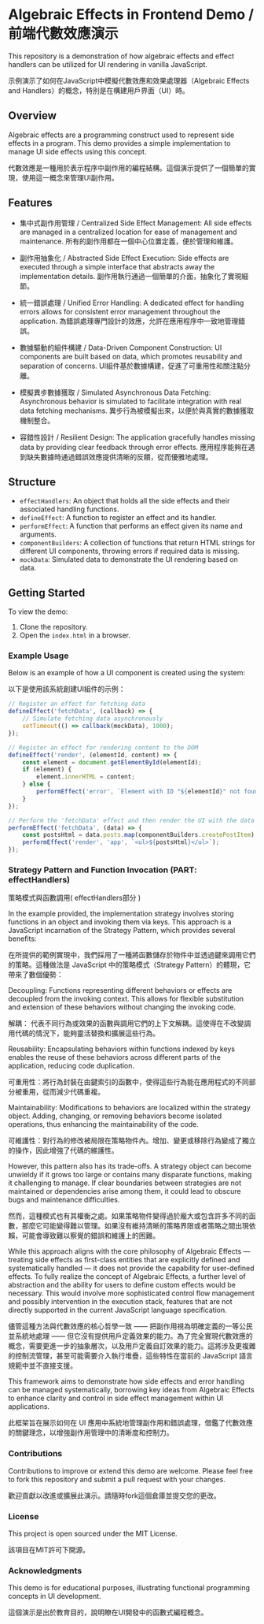 # Algebraic Effects in Frontend Demo / 前端代數效應演示

This repository is a demonstration of how algebraic effects and effect handlers can be utilized for UI rendering in vanilla JavaScript.

示例演示了如何在JavaScript中模擬代數效應和效果處理器（Algebraic Effects and Handlers）的概念，特別是在構建用戶界面（UI）時。


## Overview

Algebraic effects are a programming construct used to represent side effects in a program. This demo provides a simple implementation to manage UI side effects using this concept.

代數效應是一種用於表示程序中副作用的編程結構。這個演示提供了一個簡單的實現，使用這一概念來管理UI副作用。

## Features

- 集中式副作用管理 / Centralized Side Effect Management:
All side effects are managed in a centralized location for ease of management and maintenance.
所有的副作用都在一個中心位置定義，便於管理和維護。

- 副作用抽象化 / Abstracted Side Effect Execution: 
Side effects are executed through a simple interface that abstracts away the implementation details.
副作用執行通過一個簡單的介面，抽象化了實現細節。

- 統一錯誤處理 / Unified Error Handling: 
A dedicated effect for handling errors allows for consistent error management throughout the application.
為錯誤處理專門設計的效應，允許在應用程序中一致地管理錯誤。

- 數據驅動的組件構建 / Data-Driven Component Construction: 
UI components are built based on data, which promotes reusability and separation of concerns.
UI組件基於數據構建，促進了可重用性和關注點分離。

- 模擬異步數據獲取 / Simulated Asynchronous Data Fetching: 
Asynchronous behavior is simulated to facilitate integration with real data fetching mechanisms.
異步行為被模擬出來，以便於與真實的數據獲取機制整合。

- 容錯性設計 / Resilient Design: 
The application gracefully handles missing data by providing clear feedback through error effects.
應用程序能夠在遇到缺失數據時通過錯誤效應提供清晰的反饋，從而優雅地處理。


## Structure

- `effectHandlers`: An object that holds all the side effects and their associated handling functions.
- `defineEffect`: A function to register an effect and its handler.
- `performEffect`: A function that performs an effect given its name and arguments.
- `componentBuilders`: A collection of functions that return HTML strings for different UI components, throwing errors if required data is missing.
- `mockData`: Simulated data to demonstrate the UI rendering based on data.

## Getting Started

To view the demo:
1. Clone the repository.
2. Open the `index.html` in a browser.

### Example Usage

Below is an example of how a UI component is created using the system:

以下是使用該系統創建UI組件的示例：

```javascript
// Register an effect for fetching data
defineEffect('fetchData', (callback) => {
    // Simulate fetching data asynchronously
    setTimeout(() => callback(mockData), 1000);
});

// Register an effect for rendering content to the DOM
defineEffect('render', (elementId, content) => {
    const element = document.getElementById(elementId);
    if (element) {
        element.innerHTML = content;
    } else {
        performEffect('error', `Element with ID "${elementId}" not found.`);
    }
});

// Perform the 'fetchData' effect and then render the UI with the data
performEffect('fetchData', (data) => {
    const postsHtml = data.posts.map(componentBuilders.createPostItem).join('');
    performEffect('render', 'app', `<ul>${postsHtml}</ul>`);
});

```



### Strategy Pattern and Function Invocation (PART: effectHandlers)
策略模式與函數調用( effectHandlers部分 )

In the example provided, the implementation strategy involves storing functions in an object and invoking them via keys. This approach is a JavaScript incarnation of the Strategy Pattern, which provides several benefits:

在所提供的範例實現中，我們採用了一種將函數儲存於物件中並透過鍵來調用它們的策略。這種做法是 JavaScript 中的策略模式（Strategy Pattern）的體現，它帶來了數個優勢：

Decoupling: Functions representing different behaviors or effects are decoupled from the invoking context. This allows for flexible substitution and extension of these behaviors without changing the invoking code.

解耦： 代表不同行為或效果的函數與調用它們的上下文解耦。這使得在不改變調用代碼的情況下，能夠靈活替換和擴展這些行為。

Reusability: Encapsulating behaviors within functions indexed by keys enables the reuse of these behaviors across different parts of the application, reducing code duplication.

可重用性：將行為封裝在由鍵索引的函數中，使得這些行為能在應用程式的不同部分被重用，從而減少代碼重複。

Maintainability: Modifications to behaviors are localized within the strategy object. Adding, changing, or removing behaviors become isolated operations, thus enhancing the maintainability of the code.

可維護性：對行為的修改被局限在策略物件內。增加、變更或移除行為變成了獨立的操作，因此增強了代碼的維護性。

However, this pattern also has its trade-offs. A strategy object can become unwieldy if it grows too large or contains many disparate functions, making it challenging to manage. If clear boundaries between strategies are not maintained or dependencies arise among them, it could lead to obscure bugs and maintenance difficulties.

然而，這種模式也有其權衡之處。如果策略物件變得過於龐大或包含許多不同的函數，那麼它可能變得難以管理。如果沒有維持清晰的策略界限或者策略之間出現依賴，可能會導致難以察覺的錯誤和維護上的困難。

While this approach aligns with the core philosophy of Algebraic Effects — treating side effects as first-class entities that are explicitly defined and systematically handled — it does not provide the capability for user-defined effects. To fully realize the concept of Algebraic Effects, a further level of abstraction and the ability for users to define custom effects would be necessary. This would involve more sophisticated control flow management and possibly intervention in the execution stack, features that are not directly supported in the current JavaScript language specification.

儘管這種方法與代數效應的核心哲學一致 —— 把副作用視為明確定義的一等公民並系統地處理 —— 但它沒有提供用戶定義效果的能力。為了完全實現代數效應的概念，需要更進一步的抽象層次，以及用戶定義自訂效果的能力。這將涉及更複雜的控制流管理，甚至可能需要介入執行堆疊，這些特性在當前的 JavaScript 語言規範中並不直接支援。

This framework aims to demonstrate how side effects and error handling can be managed systematically, borrowing key ideas from Algebraic Effects to enhance clarity and control in side effect management within UI applications.

此框架旨在展示如何在 UI 應用中系統地管理副作用和錯誤處理，借鑑了代數效應的關鍵理念，以增強副作用管理中的清晰度和控制力。




### Contributions

Contributions to improve or extend this demo are welcome. Please feel free to fork this repository and submit a pull request with your changes.

歡迎貢獻以改進或擴展此演示。請隨時fork這個倉庫並提交您的更改。

### License 

This project is open sourced under the MIT License.

該項目在MIT許可下開源。

### Acknowledgments 
This demo is for educational purposes, illustrating functional programming concepts in UI development.

這個演示是出於教育目的，說明瞭在UI開發中的函數式編程概念。



